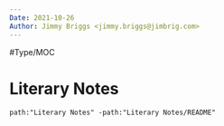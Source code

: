 ```yaml
---
Date: 2021-10-26
Author: Jimmy Briggs <jimmy.briggs@jimbrig.com>
---
```


#Type/MOC

# Literary Notes

```query
path:"Literary Notes" -path:"Literary Notes/README"
```